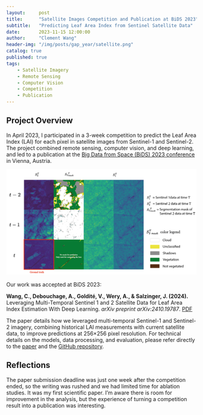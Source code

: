 ```yaml
---
layout:     post
title:      "Satellite Images Competition and Publication at BiDS 2023"
subtitle:   "Predicting Leaf Area Index from Sentinel Satellite Data"
date:       2023-11-15 12:00:00
author:     "Clement Wang"
header-img: "/img/posts/gap_year/satellite.png"
catalog: true
published: true
tags:
    - Satellite Imagery
    - Remote Sensing
    - Computer Vision
    - Competition
    - Publication
---
```


## Project Overview

In April 2023, I participated in a 3-week competition to predict the Leaf Area Index (LAI) for each pixel in satellite images from Sentinel-1 and Sentinel-2. The project combined remote sensing, computer vision, and deep learning, and led to a publication at the [Big Data from Space (BiDS) 2023 conference](https://www.bigdatafromspace2023.org/) in Vienna, Austria.

![Data visualization](/img/posts/gap_year/lai_pred.png)

Our work was accepted at BiDS 2023:

**Wang, C., Debouchage, A., Goldité, V., Wery, A., & Salzinger, J. (2024).** Leveraging Multi-Temporal Sentinel 1 and 2 Satellite Data for Leaf Area Index Estimation With Deep Learning. *arXiv preprint arXiv:2410.19787*. [PDF](https://arxiv.org/pdf/2410.19787)

The paper details how we leveraged multi-temporal Sentinel-1 and Sentinel-2 imagery, combining historical LAI measurements with current satellite data, to improve predictions at 256×256 pixel resolution. For technical details on the models, data processing, and evaluation, please refer directly to the [paper](https://arxiv.org/pdf/2410.19787) and the [GitHub repository](https://github.com/clementw168/LeafNothingBehind).

## Reflections

The paper submission deadline was just one week after the competition ended, so the writing was rushed and we had limited time for ablation studies. It was my first scientific paper. I’m aware there is room for improvement in the analysis, but the experience of turning a competition result into a publication was interesting.
